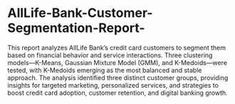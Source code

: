 # AllLife-Bank-Customer-Segmentation-Report-
This report analyzes AllLife Bank’s credit card customers to segment them based on financial behavior and service interactions. Three clustering models—K-Means, Gaussian Mixture Model (GMM), and K-Medoids—were tested, with K-Medoids emerging as the most balanced and stable approach. The analysis identified three distinct customer groups, providing insights for targeted marketing, personalized services, and strategies to boost credit card adoption, customer retention, and digital banking growth.
